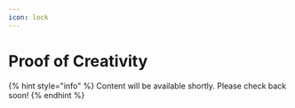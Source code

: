 ```yaml
---
icon: lock
---
```


# Proof of Creativity

{% hint style="info" %}
Content will be available shortly. Please check back soon!
{% endhint %}